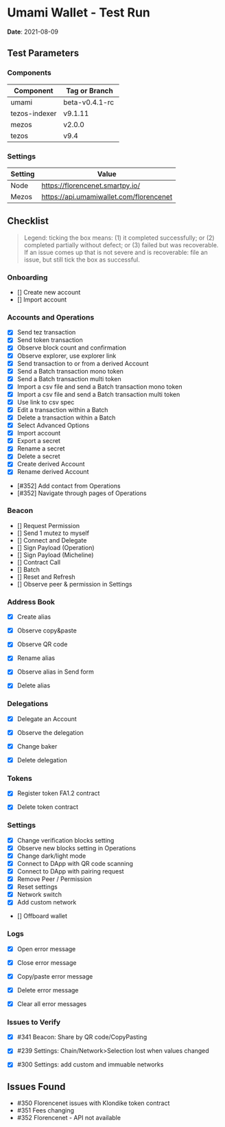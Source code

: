 # Umami Wallet - Test Run

**Date**: 2021-08-09

## Test Parameters

### Components

| Component | Tag or Branch |
|--|--|
| umami | beta-v0.4.1-rc |
| tezos-indexer | v9.1.11 |
| mezos | v2.0.0 |
| tezos | v9.4


### Settings

| Setting | Value |
|--|--|
| Node | https://florencenet.smartpy.io/ |
| Mezos | https://api.umamiwallet.com/florencenet |


## Checklist

> Legend: ticking the box means: (1) it completed successfully; or (2) completed partially without defect; or (3) failed but was recoverable. If an issue comes up that is not severe and is recoverable: file an issue, but still tick the box as successful.


### Onboarding
- [] Create new account
- [] Import account


### Accounts and Operations
- [X] Send tez transaction
- [X] Send token transaction
- [X] Observe block count and confirmation 
- [X] Observe explorer, use explorer link 
- [X] Send transaction to or from a derived Account
- [X] Send a Batch transaction mono token
- [X] Send a Batch transaction multi token
- [X] Import a csv file and send a Batch transaction mono token
- [X] Import a csv file and send a Batch transaction multi token
- [X] Use link to csv spec
- [X] Edit a transaction within a Batch
- [X] Delete a transaction within a Batch
- [X] Select Advanced Options
- [X] Import account
- [X] Export a secret
- [X] Rename a secret
- [X] Delete a secret
- [X] Create derived Account
- [X] Rename derived Account
- [#352] Add contact from Operations
- [#352] Navigate through pages of Operations


### Beacon
- [] Request Permission
- [] Send 1 mutez to myself
- [] Connect and Delegate
- [] Sign Payload (Operation)
- [] Sign Payload (Micheline)
- [] Contract Call
- [] Batch
- [] Reset and Refresh
- [] Observe peer & permission in Settings


### Address Book
- [X] Create alias
- [X] Observe copy&paste  
- [X] Observe QR code
- [X] Rename alias
- [X] Observe alias in Send form
- [X] Delete alias


### Delegations
- [X] Delegate an Account 
- [X] Observe the delegation 
- [X] Change baker 
- [X] Delete delegation


### Tokens
- [X] Register token FA1.2 contract 
- [X] Delete token contract 



### Settings
- [X] Change verification blocks setting 
- [X] Observe new blocks setting in Operations
- [X] Change dark/light mode
- [X] Connect to DApp with QR code scanning
- [X] Connect to DApp with pairing request
- [X] Remove Peer / Permission
- [X] Reset settings
- [X] Network switch
- [X] Add custom network
- [] Offboard wallet


### Logs
- [X] Open error message
- [X] Close error message
- [X] Copy/paste error message
- [X] Delete error message
- [X] Clear all error messages


### Issues to Verify

- [X] #341 Beacon: Share by QR code/CopyPasting
- [X] #239 Settings: Chain/Network>Selection lost when values changed
- [X] #300 Settings: add custom and immuable networks


## Issues Found

* #350 Florencenet issues with Klondike token contract
* #351 Fees changing
* #352 Florencenet - API not available
